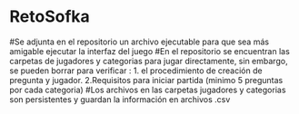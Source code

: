 # RetoSofka

#Se adjunta en el repositorio un archivo ejecutable para que sea más amigable ejecutar la interfaz del juego
#En el repositorio se encuentran las carpetas de jugadores y categorias para jugar directamente, sin embargo, se pueden borrar
para verificar : 1. el procedimiento de creación de pregunta y jugador. 2.Requisitos para iniciar partida (minimo 5 preguntas por cada categoria)
#Los archivos en las carpetas jugadores y categorias son persistentes y guardan la información en archivos .csv

